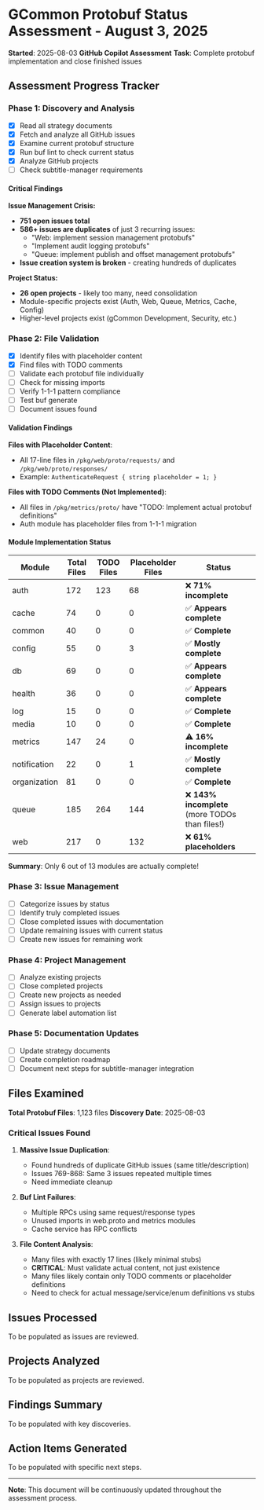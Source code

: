 <!-- file: STATUS_ASSESSMENT_2025_08_03.md -->
<!-- version: 1.0.0 -->
<!-- guid: a1b2c3d4-e5f6-7890-abcd-ef1234567890 -->

# GCommon Protobuf Status Assessment - August 3, 2025

**Started**: 2025-08-03
**GitHub Copilot Assessment**
**Task**: Complete protobuf implementation and close finished issues

## Assessment Progress Tracker

### Phase 1: Discovery and Analysis

- [x] Read all strategy documents
- [x] Fetch and analyze all GitHub issues
- [x] Examine current protobuf structure
- [x] Run buf lint to check current status
- [x] Analyze GitHub projects
- [ ] Check subtitle-manager requirements

#### Critical Findings

**Issue Management Crisis:**

- **751 open issues total**
- **586+ issues are duplicates** of just 3 recurring issues:
  - "Web: implement session management protobufs"
  - "Implement audit logging protobufs"
  - "Queue: implement publish and offset management protobufs"
- **Issue creation system is broken** - creating hundreds of duplicates

**Project Status:**

- **26 open projects** - likely too many, need consolidation
- Module-specific projects exist (Auth, Web, Queue, Metrics, Cache, Config)
- Higher-level projects exist (gCommon Development, Security, etc.)

### Phase 2: File Validation

- [x] Identify files with placeholder content
- [x] Find files with TODO comments
- [ ] Validate each protobuf file individually
- [ ] Check for missing imports
- [ ] Verify 1-1-1 pattern compliance
- [ ] Test buf generate
- [ ] Document issues found

#### Validation Findings

**Files with Placeholder Content**:

- All 17-line files in `/pkg/web/proto/requests/` and `/pkg/web/proto/responses/`
- Example: `AuthenticateRequest { string placeholder = 1; }`

**Files with TODO Comments (Not Implemented)**:

- All files in `/pkg/metrics/proto/` have "TODO: Implement actual protobuf definitions"
- Auth module has placeholder files from 1-1-1 migration

#### Module Implementation Status

| Module       | Total Files | TODO Files | Placeholder Files | Status                                         |
| ------------ | ----------- | ---------- | ----------------- | ---------------------------------------------- |
| auth         | 172         | 123        | 68                | ❌ **71% incomplete**                           |
| cache        | 74          | 0          | 0                 | ✅ **Appears complete**                         |
| common       | 40          | 0          | 0                 | ✅ **Complete**                                 |
| config       | 55          | 0          | 3                 | ✅ **Mostly complete**                          |
| db           | 69          | 0          | 0                 | ✅ **Appears complete**                         |
| health       | 36          | 0          | 0                 | ✅ **Appears complete**                         |
| log          | 15          | 0          | 0                 | ✅ **Complete**                                 |
| media        | 10          | 0          | 0                 | ✅ **Complete**                                 |
| metrics      | 147         | 24         | 0                 | ⚠️ **16% incomplete**                           |
| notification | 22          | 0          | 1                 | ✅ **Mostly complete**                          |
| organization | 81          | 0          | 0                 | ✅ **Complete**                                 |
| queue        | 185         | 264        | 144               | ❌ **143% incomplete** (more TODOs than files!) |
| web          | 217         | 0          | 132               | ❌ **61% placeholders**                         |

**Summary**: Only 6 out of 13 modules are actually complete!

### Phase 3: Issue Management

- [ ] Categorize issues by status
- [ ] Identify truly completed issues
- [ ] Close completed issues with documentation
- [ ] Update remaining issues with current status
- [ ] Create new issues for remaining work

### Phase 4: Project Management

- [ ] Analyze existing projects
- [ ] Close completed projects
- [ ] Create new projects as needed
- [ ] Assign issues to projects
- [ ] Generate label automation list

### Phase 5: Documentation Updates

- [ ] Update strategy documents
- [ ] Create completion roadmap
- [ ] Document next steps for subtitle-manager integration

## Files Examined

**Total Protobuf Files**: 1,123 files
**Discovery Date**: 2025-08-03

### Critical Issues Found

1. **Massive Issue Duplication**:
   - Found hundreds of duplicate GitHub issues (same title/description)
   - Issues 769-868: Same 3 issues repeated multiple times
   - Need immediate cleanup

2. **Buf Lint Failures**:
   - Multiple RPCs using same request/response types
   - Unused imports in web.proto and metrics modules
   - Cache service has RPC conflicts

3. **File Content Analysis**:
   - Many files with exactly 17 lines (likely minimal stubs)
   - **CRITICAL**: Must validate actual content, not just existence
   - Many files likely contain only TODO comments or placeholder definitions
   - Need to check for actual message/service/enum definitions vs stubs

## Issues Processed

To be populated as issues are reviewed.

## Projects Analyzed

To be populated as projects are reviewed.

## Findings Summary

To be populated with key discoveries.

## Action Items Generated

To be populated with specific next steps.

---

**Note**: This document will be continuously updated throughout the assessment process.
